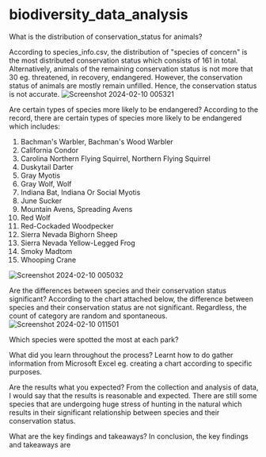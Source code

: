# biodiversity_data_analysis
What is the distribution of conservation_status for animals?

According to species_info.csv, the distribution of "species of concern" is the most distributed conservation status which consists of 161 in total. Alternatively, animals of the remaining conservation status is not more that 30 eg. threatened, in recovery, endangered. However, the conservation status of animals are mostly remain unfilled. Hence, the conservation status is not accurate.
![Screenshot 2024-02-10 005321](https://github.com/zhiwie/biodiversity/assets/149813420/56144f71-d73d-4e49-a689-ca66c147cd3e)


Are certain types of species more likely to be endangered?
According to the record, there are certain types of species more likely to be endangered which includes:
1. Bachman's Warbler, Bachman's Wood Warbler
2. California Condor
3. Carolina Northern Flying Squirrel, Northern Flying Squirrel
4. Duskytail Darter
5. Gray Myotis
6. Gray Wolf, Wolf
7. Indiana Bat, Indiana Or Social Myotis
8. June Sucker
9. Mountain Avens, Spreading Avens
10. Red Wolf
11. Red-Cockaded Woodpecker
12. Sierra Nevada Bighorn Sheep
13. Sierra Nevada Yellow-Legged Frog
14. Smoky Madtom
15. Whooping Crane

![Screenshot 2024-02-10 005032](https://github.com/zhiwie/biodiversity/assets/149813420/14feb78d-8509-4b5e-a1c4-e14a32ec9874)



Are the differences between species and their conservation status significant?
According to the chart attached below, the difference between species and their conservation status are not significant. Regardless, the count of category are random and spontaneous. 
![Screenshot 2024-02-10 011501](https://github.com/zhiwie/biodiversity/assets/149813420/e0ddb1dd-9f73-4327-8978-45e315042864)


Which species were spotted the most at each park?


What did you learn throughout the process?
Learnt how to do gather information from Microsoft Excel eg. creating a chart according to specific purposes. 


Are the results what you expected?
From the collection and analysis of data, I would say that the results is reasonable and expected. There are still some species that are undergoing huge stress of hunting in the natural which results in their significant relationship between species and their conservation status.

What are the key findings and takeaways?
In conclusion, the key findings and takeaways are 
